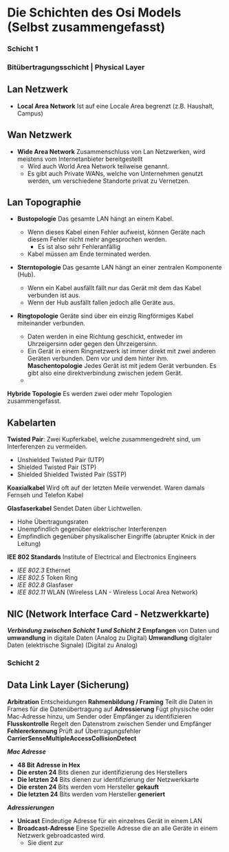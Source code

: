 # Die Schichten des Osi Models (Selbst zusammengefasst)

### Schicht 1
### Bitübertragungsschicht | Physical Layer

## Lan Netzwerk
- **Local Area Network** Ist auf eine Locale Area begrenzt (z.B. Haushalt, Campus)
## Wan Netzwerk
- **Wide Area Network** Zusammenschluss von Lan Netzwerken, wird meistens vom Internetanbieter bereitgestellt 
    - Wird auch World Area Network teilweise genannt.
    - Es gibt auch Private WANs, welche von Unternehmen genutzt werden, um verschiedene Standorte privat zu Vernetzen.

## Lan Topographie
- **Bustopologie** Das gesamte LAN hängt an einem Kabel.
  - Wenn dieses Kabel einen Fehler aufweist, können Geräte nach diesem Fehler nicht mehr angesprochen werden.
    - Es ist also sehr Fehleranfällig
  - Kabel müssen am Ende terminated werden.

- **Sterntopologie** Das gesamte LAN hängt an einer zentralen Komponente (Hub).
  - Wenn ein Kabel ausfällt fällt nur das Gerät mit dem das Kabel verbunden ist aus.
  - Wenn der Hub ausfällt fallen jedoch alle Geräte aus.

- **Ringtopologie** Geräte sind über ein einzig Ringförmiges Kabel miteinander verbunden.
  - Daten werden in eine Richtung geschickt, entweder im Uhrzeigersinn oder gegen den Uhrzeigersinn.
  - Ein Gerät in einem Ringnetzwerk ist immer direkt mit zwei anderen Geräten verbunden. Dem vor und dem hinter ihm.
**Maschentopologie** Jedes Gerät ist mit jedem Gerät verbunden. Es gibt also eine direktverbindung zwischen jedem Gerät.
  - 
**Hybride Topologie** Es werden zwei oder mehr Topologien zusammengefasst.

## Kabelarten
**Twisted Pair**: Zwei Kupferkabel, welche zusammengedreht sind, um Interferenzen zu vermeiden.
  - Unshielded Twisted Pair (UTP)
  - Shielded Twisted Pair (STP)
  - Shielded Shielded Twisted Pair (SSTP)

**Koaxialkabel** Wird oft auf der letzten Meile verwendet. Waren damals Fernseh und Telefon Kabel

**Glasfaserkabel** Sendet Daten über Lichtwellen.
 - Hohe Übertragungsraten 
 - Unempfindlich gegenüber elektrischer Interferenzen
 - Empfindlich gegenüber physikalischer Eingriffe (abrupter Knick in der Leitung)

**IEE 802 Standards** Institute of Electrical and Electronics Engineers
  - *IEE 802.3* Ethernet
  - *IEE 802.5* Token Ring
  - *IEE 802.8* Glasfaser 
  - *IEE 802.11* WLAN (Wireless LAN - Wireless Local Area Network)

## NIC (Network Interface Card - Netzwerkkarte)
***Verbindung zwischen Schicht 1 und Schicht 2***
**Empfangen** von Daten und **umwandlung** in digitale Daten (Analog zu Digital)
**Umwandlung** digitaler Daten (elektrische Signale) (Digital zu Analog)

### Schicht 2
## Data Link Layer (Sicherung)
**Arbitration** Entscheidungen
**Rahmenbildung / Framing** Teilt die Daten in Frames für die Datenübertragung auf
**Adressierung** Fügt physische oder Mac-Adresse hinzu, um Sender oder Empfänger zu identifizieren
**Flusskontrolle** Regelt den Datenstrom zwischen Sender und Empfänger
**Fehlererkennung** Prüft auf Übertragungsfehler
**CarrierSenseMultipleAccessCollisionDetect**

***Mac Adresse***
  - **48 Bit Adresse in Hex**
  - **Die ersten 24** Bits dienen zur identifizierung des Herstellers
  - **Die letzten 24** Bits dienen zur identifizierung der Netzwerkkarte
  - **Die ersten 24** Bits werden vom Hersteller **gekauft**
  - **Die letzten 24** Bits werden vom Hersteller **generiert**

***Adressierungen***
  - **Unicast** Eindeutige Adresse für ein einzelnes Gerät in einem LAN
  - **Broadcast-Adresse** Eine Spezielle Adresse die an alle Geräte in einem Netzwerk gebroadcasted wird.
    - Sie dient zur
